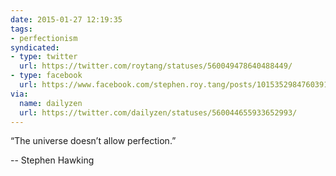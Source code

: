 ```yaml
---
date: 2015-01-27 12:19:35
tags:
- perfectionism
syndicated:
- type: twitter
  url: https://twitter.com/roytang/statuses/560049478640488449/
- type: facebook
  url: https://www.facebook.com/stephen.roy.tang/posts/10153529847603912
via:
  name: dailyzen
  url: https://twitter.com/dailyzen/statuses/560044655933652993/
---
```


“The universe doesn’t allow perfection.”

-- Stephen Hawking